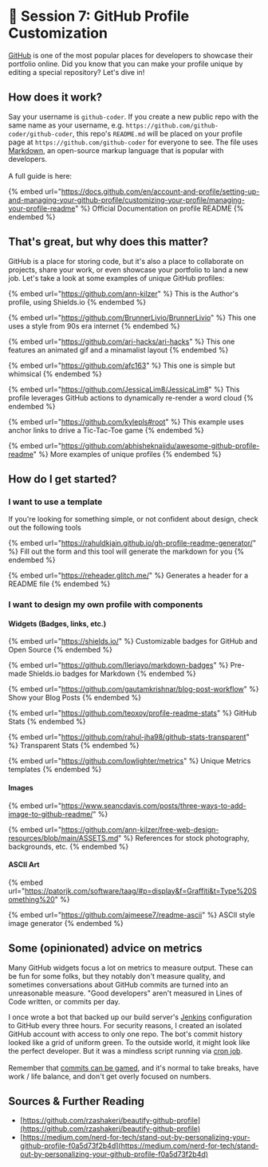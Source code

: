 # 🐙 Session 7: GitHub Profile Customization

[GitHub](https://github.com/) is one of the most popular places for developers to showcase their portfolio online. Did you know that you can make your profile unique by editing a special repository? Let's dive in!

## How does it work?

Say your username is `github-coder`. If you create a new public repo with the same name as your username, e.g. `https://github.com/github-coder/github-coder`, this repo's `README.md` will be placed on your profile page at `https://github.com/github-coder` for everyone to see. The file uses [Markdown](https://www.markdownguide.org/), an open-source markup language that is popular with developers.\
\
A full guide is here:&#x20;

{% embed url="https://docs.github.com/en/account-and-profile/setting-up-and-managing-your-github-profile/customizing-your-profile/managing-your-profile-readme" %}
Official Documentation on profile README
{% endembed %}

## That's great, but why does this matter?

GitHub is a place for storing code, but it's also a place to collaborate on projects, share your work, or even showcase your portfolio to land a new job. Let's take a look at some examples of unique GitHub profiles:

{% embed url="https://github.com/ann-kilzer" %}
This is the Author's profile, using Shields.io
{% endembed %}

{% embed url="https://github.com/BrunnerLivio/BrunnerLivio" %}
This one uses a style from 90s era internet
{% endembed %}

{% embed url="https://github.com/ari-hacks/ari-hacks" %}
This one features an animated gif and a minamalist layout
{% endembed %}

{% embed url="https://github.com/afc163" %}
This one is simple but whimsical
{% endembed %}

{% embed url="https://github.com/JessicaLim8/JessicaLim8" %}
This profile leverages GitHub actions to dynamically re-render a word cloud
{% endembed %}

{% embed url="https://github.com/kylepls#root" %}
This example uses anchor links to drive a Tic-Tac-Toe game
{% endembed %}

{% embed url="https://github.com/abhisheknaiidu/awesome-github-profile-readme" %}
More examples of unique profiles
{% endembed %}

## How do I get started?

### I want to use a template

If you're looking for something simple, or not confident about design, check out the following tools

{% embed url="https://rahuldkjain.github.io/gh-profile-readme-generator/" %}
Fill out the form and this tool will generate the markdown for you
{% endembed %}

{% embed url="https://reheader.glitch.me/" %}
Generates a header for a README file
{% endembed %}

### I want to design my own profile with components

#### Widgets (Badges, links, etc.)

{% embed url="https://shields.io/" %}
Customizable badges for GitHub and Open Source
{% endembed %}

{% embed url="https://github.com/Ileriayo/markdown-badges" %}
Pre-made Shields.io badges for Markdown
{% endembed %}

{% embed url="https://github.com/gautamkrishnar/blog-post-workflow" %}
Show your Blog Posts
{% endembed %}

{% embed url="https://github.com/teoxoy/profile-readme-stats" %}
GitHub Stats
{% endembed %}

{% embed url="https://github.com/rahul-jha98/github-stats-transparent" %}
Transparent Stats
{% endembed %}

{% embed url="https://github.com/lowlighter/metrics" %}
Unique Metrics templates
{% endembed %}

#### Images

{% embed url="https://www.seancdavis.com/posts/three-ways-to-add-image-to-github-readme/" %}

{% embed url="https://github.com/ann-kilzer/free-web-design-resources/blob/main/ASSETS.md" %}
References for stock photography, backgrounds, etc.
{% endembed %}

#### ASCII Art

{% embed url="https://patorjk.com/software/taag/#p=display&f=Graffiti&t=Type%20Something%20" %}

{% embed url="https://github.com/ajmeese7/readme-ascii" %}
ASCII style image generator
{% endembed %}

## Some (opinionated) advice on metrics

Many GitHub widgets focus a lot on metrics to measure output. These can be fun for some folks, but they notably don't measure quality, and sometimes conversations about GitHub commits are turned into an unreasonable measure. "Good developers" aren't measured in Lines of Code written, or commits per day.&#x20;

I once wrote a bot that backed up our build server's [Jenkins](https://www.jenkins.io/) configuration to GitHub every three hours. For security reasons, I created an isolated GitHub account with access to only one repo. The bot's commit history looked like a grid of uniform green. To the outside world, it might look like the perfect developer. But it was a mindless script running via [cron job](https://en.wikipedia.org/wiki/Cron). \
\
Remember that [commits can be gamed](https://devdojo.com/bobbyiliev/here-is-why-you-should-not-be-too-quick-at-judging-people-by-their-github-activity-stats), and it's normal to take breaks, have work / life balance, and don't get overly focused on numbers.

## Sources & Further Reading

* [https://github.com/rzashakeri/beautify-github-profile](https://github.com/rzashakeri/beautify-github-profile)
* [https://medium.com/nerd-for-tech/stand-out-by-personalizing-your-github-profile-f0a5d73f2b4d](https://medium.com/nerd-for-tech/stand-out-by-personalizing-your-github-profile-f0a5d73f2b4d)
